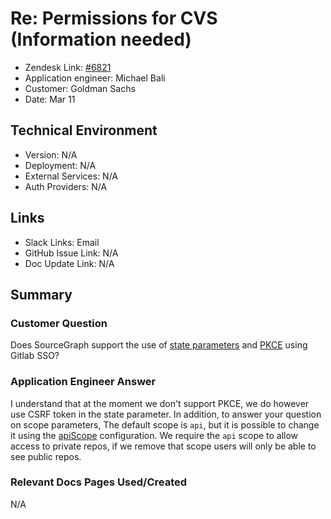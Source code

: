 
# Re: Permissions for CVS (Information needed) <!-- Ticket Title  Hint: include keywords to make it searchable -->

- Zendesk Link: [#6821](https://sourcegraph.zendesk.com/agent/tickets/6821)
- Application engineer: Michael Bali
- Customer: Goldman Sachs <!-- Redact if this contains personally identifying information -->
- Date: Mar 11

<!-- Data populated from integration, speak to Ben Gordon or Michael Bali if not working -->
<!-- During Internal team trial, fill missing data manually (we are waiting for all data to sync) -->

## Technical Environment
- Version: ​N/A
- Deployment: N/A
- External Services: N/A
- Auth Providers: N/A


## Links
<!-- Data for application engineer manual entry -->
- Slack Links: Email
- GitHub Issue Link: N/A
- Doc Update Link: N/A

## Summary
### Customer Question
Does SourceGraph support the use of [state parameters](https://docs.gitlab.com/ee/api/oauth2.html#prevent-csrf-attacks) and [PKCE](https://docs.gitlab.com/ee/api/oauth2.html#authorization-code-with-proof-key-for-code-exchange-pkce) using Gitlab SSO?  

### Application Engineer Answer
I understand that at the moment we don't support PKCE, we do however use CSRF token in the state parameter.
In addition, to answer your question on scope parameters, The default scope is `api`, but it is possible to change it using the [apiScope](https://docs.gitlab.com/ee/api/oauth2.html#authorization-code-with-proof-key-for-code-exchange-pkce) configuration.
We require the `api` scope to allow access to private repos, if we remove that scope users will only be able to see public repos.

### Relevant Docs Pages Used/Created
N/A

<!-- Once complete, upload a copy to https://github.com/sourcegraph/support-tools-internal/tree/main/resolved-tickets as a .md file -->
<!-- Name the file 6821.md -->
